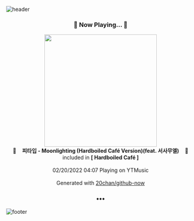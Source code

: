 ![header](https://capsule-render.vercel.app/api?type=wave&height=170&section=header&text=Hi.%20I'm%20SHIFT&fontColor=090707&fontAlignX=45&fontAlignY=65&fontSize=100)

<h3 align="center">🎵 Now Playing... 🎵</h3>
<p align="center">
  <a href="https://music.youtube.com/watch?v=rx9vi2hLZ94">
    <img width="300" src="https://lh3.googleusercontent.com/HEEUTBzWgr0KARSLpqk883NQc08YxqvxFdv3Qb04vIQ0JwPBofZfyrXrg9Y4s64YL6u88EPuvXj1sLbu">
  </a>
  <br>
  🎵&nbsp&nbsp&nbsp <b>피타입 - Moonlighting (Hardboiled Café Version)(feat. 서사무엘)</b> &nbsp&nbsp&nbsp🎵
  <br>
  included in <b>[ Hardboiled Café ]</b>
  
  <br />
  <br />
  02/20/2022 04:07 Playing on YTMusic
  <br />
  <br />
  Generated with <a href="https://github.com/20chan/github-now">20chan/github-now</a>
</p>

<h3 align="center">•••</h3>

![footer](https://capsule-render.vercel.app/api?type=wave&height=150&section=footer)
